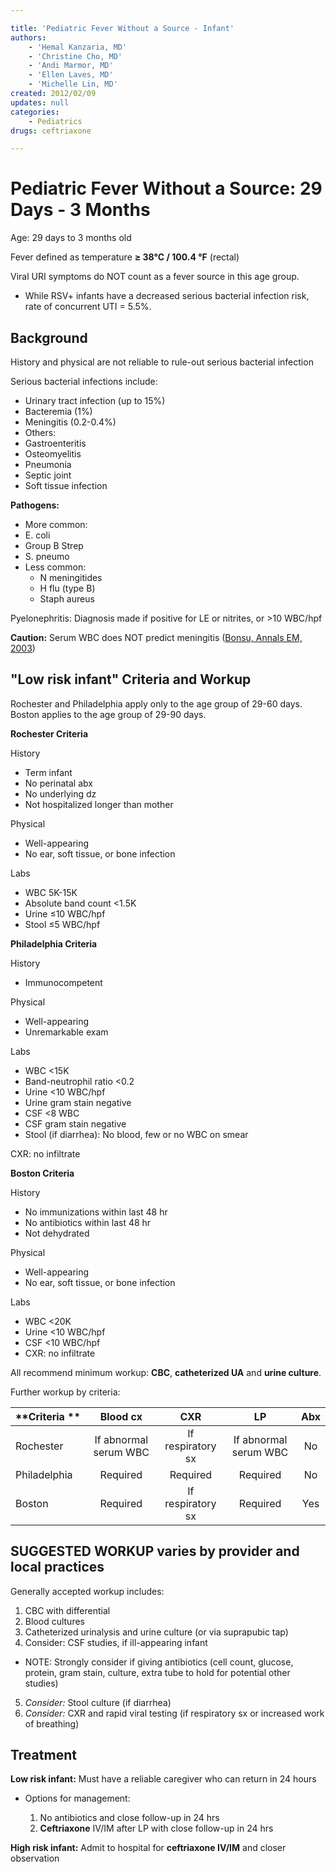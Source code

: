 ```yaml
---

title: 'Pediatric Fever Without a Source - Infant'
authors:
    - 'Hemal Kanzaria, MD'
    - 'Christine Cho, MD'
    - 'Andi Marmor, MD'
    - 'Ellen Laves, MD'
    - 'Michelle Lin, MD'
created: 2012/02/09
updates: null
categories:
    - Pediatrics
drugs: ceftriaxone

---
```




# Pediatric Fever Without a Source: 29 Days - 3 Months

Age: 29 days to 3 months old

Fever defined as temperature **≥ 38°C / 100.4 °F** (rectal)

Viral URI symptoms do NOT count as a fever source in this age group. 

-   While RSV+ infants have a decreased serious bacterial infection risk, rate of concurrent UTI = 5.5%.

## Background

History and physical are not reliable to rule-out serious bacterial infection

Serious bacterial infections include:
-   Urinary tract infection (up to 15%)
-   Bacteremia (1%)
-   Meningitis (0.2-0.4%)
-   Others:
  - Gastroenteritis
  - Osteomyelitis
  - Pneumonia
  - Septic joint
  - Soft tissue infection

**Pathogens:** 
-  More common:
  - E. coli
  - Group B Strep
  - S. pneumo
- Less common:
  -   N meningitides
  -   H flu (type B)
  -   Staph aureus

Pyelonephritis: Diagnosis made if positive for LE or nitrites, or &gt;10 WBC/hpf

**Caution:** Serum WBC does NOT predict meningitis ([Bonsu, Annals EM, 2003](http://www.annemergmed.com/article/S0196-0644(02)84932-0/abstract))

## "Low risk infant" Criteria and Workup

Rochester and Philadelphia apply only to the age group of 29-60 days. Boston applies to the age group of 29-90 days.

**Rochester Criteria**

History
- Term infant
- No perinatal abx
- No underlying dz
- Not hospitalized longer than mother

Physical
- Well-appearing
- No ear, soft tissue, or bone infection

Labs
- WBC 5K-15K
- Absolute band count&nbsp;&lt;1.5K
- Urine ≤10 WBC/hpf
- Stool ≤5 WBC/hpf

**Philadelphia Criteria**

History
- Immunocompetent

Physical
- Well-appearing
- Unremarkable exam

Labs
- WBC &lt;15K
- Band-neutrophil ratio &lt;0.2
- Urine &lt;10 WBC/hpf
- Urine gram stain negative
- CSF &lt;8 WBC
- CSF gram stain negative
- Stool (if diarrhea): No blood, few or no WBC on smear

CXR: no infiltrate

**Boston Criteria**

History
- No immunizations within last 48 hr
- No antibiotics within last 48 hr
- Not dehydrated

Physical
- Well-appearing
- No ear, soft tissue, or bone infection

Labs
- WBC &lt;20K
- Urine &lt;10 WBC/hpf
- CSF &lt;10 WBC/hpf
- CXR: no infiltrate


All recommend minimum workup: **CBC**, **catheterized UA** and **urine culture**. 

Further workup by criteria:

| **Criteria ** | **Blood cx** | **CXR**    | **LP**      | **Abx** |
|---------------|:--------------:|:------------:|:-------------:|:---------:|
| Rochester     | If abnormal serum WBC  | If respiratory sx | If abnormal serum WBC | No     |
| Philadelphia  | Required     | Required   | Required    | No      |
| Boston        | Required     | If respiratory sx | Required    | Yes     |

## SUGGESTED WORKUP varies by provider and local practices

Generally accepted workup includes:

1. CBC with differential
2. Blood cultures
3. Catheterized urinalysis and urine culture (or via suprapubic tap)
4. Consider: CSF studies, if ill-appearing infant
  - NOTE: Strongly consider if giving antibiotics (cell count, glucose, protein, gram stain, culture, extra tube to hold for potential other studies)
5. *Consider:* Stool culture (if diarrhea)
5. *Consider:* CXR and rapid viral testing (if respiratory sx or increased work of breathing)

## Treatment

**Low risk infant:** Must have a reliable caregiver who can return in 24 hours

- Options for management:

  1.  No antibiotics and close follow-up in 24 hrs
  2.  **<span class="drug">Ceftriaxone</span>** IV/IM after LP with close follow-up in 24 hrs

**High risk infant:** Admit to hospital for **<span class="drug">ceftriaxone</span> IV/IM** and closer observation
